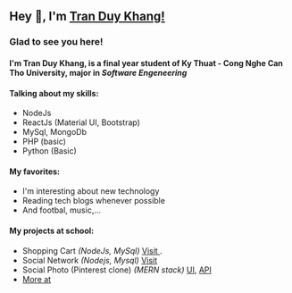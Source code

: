 ## Hey 👋, I'm [Tran Duy Khang!](https://github.com/tranduykhang1/)

### Glad to see you here! 

#### I'm **Tran Duy Khang**, is a final year student of Ky Thuat - Cong Nghe Can Tho University, major in *Software Engeneering*

#### **Talking about my skills:**

* NodeJs
* ReactJs (Material UI, Bootstrap)
* MySql, MongoDb
* PHP (basic)
* Python (Basic)

#### **My favorites:**
* I'm interesting about new technology
* Reading tech blogs whenever possible
* And footbal, music,...

#### **My projects at school:**

* Shopping Cart *(NodeJs, MySql)* [Visit ](https://github.com/tranduykhang1/ShoppingCart-Nodejs-MySql).
* Social Network *(Nodejs, Mysql)* [Visit](https://github.com/tranduykhang1/socialnetwork)
* Social Photo (Pinterest clone) *(MERN stack)* [UI](https://github.com/tranduykhang1/PhotoSharing_UI), [API](https://github.com/tranduykhang1/SharingPhotos-API)
* [More at](https://github.com/tranduykhang1)


